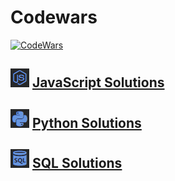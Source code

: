 # Codewars

[![CodeWars](https://www.codewars.com/users/stephencarrera/badges/large)](https://www.codewars.com/users/stephencarrera "My Honor Badge")

## [![CodeWars](https://raw.githubusercontent.com/stephencarrera/Codewars/master/Assets/javascript.png)](JavaScript/JavaScript.md) [JavaScript Solutions](JavaScript/JavaScript.md)

## [![CodeWars](https://raw.githubusercontent.com/stephencarrera/Codewars/master/Assets/python.png)](Python/Python.md) [Python Solutions](Python/Python.md)

## [![CodeWars](https://raw.githubusercontent.com/stephencarrera/Codewars/master/Assets/sql.png)](SQL/SQL.md) [SQL Solutions](SQL/DQL)